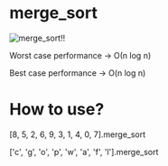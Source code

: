 merge_sort
====================

![merge_sort!!](http://upload.wikimedia.org/wikipedia/commons/thumb/c/cc/Merge-sort-example-300px.gif/220px-Merge-sort-example-300px.gif)

Worst case performance -> О(n log n)

Best case performance  -> O(n log n)

# How to use?

[8, 5, 2, 6, 9, 3, 1, 4, 0, 7].merge_sort

['c', 'g', 'o', 'p', 'w', 'a', 'f', 'l'].merge_sort
